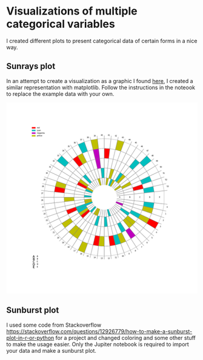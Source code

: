 # Visualizations of multiple categorical variables

I created different plots to present categorical data of certain forms in a nice way.

## Sunrays plot

In an attempt to create a visualization as a graphic I found [here](https://informationisbeautiful.net/visualizations/colours-in-cultures/), I created a similar representation with matplotlib. Follow the instructions in the noteook to replace the example data with your own.

![alt text](https://github.com/NinaWie/sunburst/blob/master/assets/sunrays.png "sunrays plot")

## Sunburst plot

I used some code from Stackoverflow <https://stackoverflow.com/questions/12926779/how-to-make-a-sunburst-plot-in-r-or-python> for a project and changed coloring and some other stuff to make the usage easier. Only the Jupiter notebook is required to import your data and make a sunburst plot.
